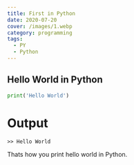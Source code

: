 ```yaml
---
title: First in Python
date: 2020-07-20
cover: /images/1.webp
category: programming
tags:
  - PY
  - Python
---
```


## Hello World in Python

```python
print('Hello World')
```
# Output
```
>> Hello World
```

Thats how you print hello world in Python.
